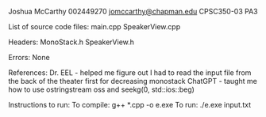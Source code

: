Joshua McCarthy
002449270
jomccarthy@chapman.edu
CPSC350-03
PA3

List of source code files:
main.cpp
SpeakerView.cpp

Headers:
MonoStack.h
SpeakerView.h

Errors:
None

References:
Dr. EEL - helped me figure out I had to read the input file from the back of the theater first for decreasing monostack
ChatGPT - taught me how to use ostringstream oss and seekg(0, std::ios::beg)

Instructions to run:
To compile: g++ *.cpp -o e.exe
To run: ./e.exe input.txt



